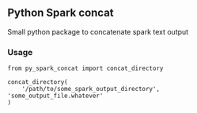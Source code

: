 ## Python Spark concat
Small python package to concatenate spark text output

### Usage

```
from py_spark_concat import concat_directory

concat_directory(
    '/path/to/some_spark_output_directory', 'some_output_file.whatever'
)
```
